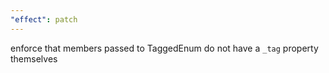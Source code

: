 ```yaml
---
"effect": patch
---
```


enforce that members passed to TaggedEnum do not have a `_tag` property themselves
